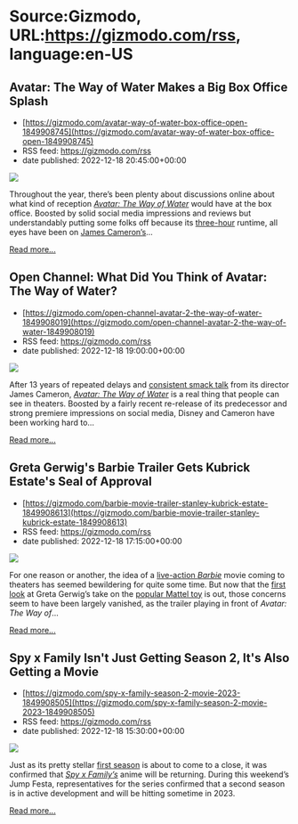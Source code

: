 # Source:Gizmodo, URL:https://gizmodo.com/rss, language:en-US

## Avatar: The Way of Water Makes a Big Box Office Splash
 - [https://gizmodo.com/avatar-way-of-water-box-office-open-1849908745](https://gizmodo.com/avatar-way-of-water-box-office-open-1849908745)
 - RSS feed: https://gizmodo.com/rss
 - date published: 2022-12-18 20:45:00+00:00

<img src="https://i.kinja-img.com/gawker-media/image/upload/s--fxKtMIWY--/c_fit,fl_progressive,q_80,w_636/a8f4901e46f9d141f25821547c324cd3.jpg" /><p>Throughout the year, there’s been plenty about discussions online about what kind of reception <a href="https://gizmodo.com/avatar-2-movie-review-the-way-of-water-james-cameron-1849876980"><em>Avatar: The Way of Water</em></a><em> </em>would have at the box office. Boosted by solid social media impressions and reviews but understandably putting some folks off because its <a href="https://gizmodo.com/avatar-the-way-of-water-runtime-3-hours-james-cameron-1849723154">three-hour</a> runtime, all eyes have been on <a href="https://gizmodo.com/avatar-2-release-date-delay-james-cameron-pandora-water-1849854621">James Cameron’s</a>…</p><p><a href="https://gizmodo.com/avatar-way-of-water-box-office-open-1849908745">Read more...</a></p>

## Open Channel: What Did You Think of Avatar: The Way of Water?
 - [https://gizmodo.com/open-channel-avatar-2-the-way-of-water-1849908019](https://gizmodo.com/open-channel-avatar-2-the-way-of-water-1849908019)
 - RSS feed: https://gizmodo.com/rss
 - date published: 2022-12-18 19:00:00+00:00

<img src="https://i.kinja-img.com/gawker-media/image/upload/s--2xCKzlH3--/c_fit,fl_progressive,q_80,w_636/175804bcc451f6d475f1e999f1d408ba.jpg" /><p>After 13 years of repeated delays and <a href="https://gizmodo.com/james-cameron-avatar-way-of-water-vfx-marvel-thanos-1849872067">consistent smack talk</a> from its director James Cameron, <a href="https://gizmodo.com/avatar-2-movie-review-the-way-of-water-james-cameron-1849876980"><em>Avatar: The Way of Water</em></a><em> </em>is a real thing that people can see in theaters. Boosted by a fairly recent re-release of its predecessor and strong premiere impressions on social media, Disney and Cameron have been working hard to…</p><p><a href="https://gizmodo.com/open-channel-avatar-2-the-way-of-water-1849908019">Read more...</a></p>

## Greta Gerwig's Barbie Trailer Gets Kubrick Estate's Seal of Approval
 - [https://gizmodo.com/barbie-movie-trailer-stanley-kubrick-estate-1849908613](https://gizmodo.com/barbie-movie-trailer-stanley-kubrick-estate-1849908613)
 - RSS feed: https://gizmodo.com/rss
 - date published: 2022-12-18 17:15:00+00:00

<img src="https://i.kinja-img.com/gawker-media/image/upload/s--Gcx0oLSu--/c_fit,fl_progressive,q_80,w_636/9dae59d91b498fc2e6d4c9feea3a0508.jpg" /><p>For one reason or another, the idea of a <a href="https://gizmodo.com/margot-robbie-barbie-movie-first-look-greta-gerwig-1848835103">live-action </a><a href="https://gizmodo.com/margot-robbie-barbie-movie-first-look-greta-gerwig-1848835103"><em>Barbie</em></a><em> </em>movie coming to theaters has seemed bewildering for quite some time. But now that the <a href="https://gizmodo.com/barbie-movie-trailer-margot-robbie-ryan-gosling-kubrick-1849901767">first look</a> at Greta Gerwig’s take on the <a href="https://gizmodo.com/20-weird-insane-and-extremely-disturbing-barbie-dolls-1682800231">popular Mattel toy</a> is out, those concerns seem to have been largely vanished, as the trailer playing in front of <em>Avatar: The Way of</em>…</p><p><a href="https://gizmodo.com/barbie-movie-trailer-stanley-kubrick-estate-1849908613">Read more...</a></p>

## Spy x Family Isn't Just Getting Season 2, It's Also Getting a Movie
 - [https://gizmodo.com/spy-x-family-season-2-movie-2023-1849908505](https://gizmodo.com/spy-x-family-season-2-movie-2023-1849908505)
 - RSS feed: https://gizmodo.com/rss
 - date published: 2022-12-18 15:30:00+00:00

<img src="https://i.kinja-img.com/gawker-media/image/upload/s--aHb8Hr2f--/c_fit,fl_progressive,q_80,w_636/fb721b52c34cf74482c4a40b3bfc63ce.jpg" /><p>Just as its pretty stellar <a href="https://gizmodo.com/spy-x-family-anime-cour-2-october-1849466604">first season</a> is about to come to a close, it was confirmed that <a href="https://gizmodo.com/spy-x-family-anime-manga-anya-yor-loid-forger-1849117880"><em>Spy x Family’s</em></a><em> </em>anime will be returning. During this weekend’s Jump Festa, representatives for the series confirmed that a second season is in active development and will be hitting sometime in 2023. </p><p><a href="https://gizmodo.com/spy-x-family-season-2-movie-2023-1849908505">Read more...</a></p>

